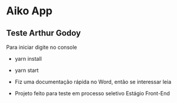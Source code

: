 # Aiko App
## Teste Arthur Godoy

Para iniciar digite no console
- yarn install
- yarn start

- Fiz uma documentação rápida no Word, então se interessar leia
- Projeto feito para teste em processo seletivo Estágio Front-End

